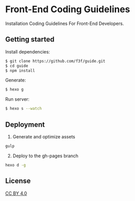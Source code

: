 # Front-End Coding Guidelines

Installation Coding Guidelines For Front-End Developers.

## Getting started

Install dependencies:

``` bash
$ git clone https://github.com/f3f/guide.git
$ cd guide
$ npm install
```

Generate:

``` bash
$ hexo g
```

Run server:

``` bash
$ hexo s --watch
```

## Deployment

1. Generate and optimize assets

  ```bash
  gulp
  ```

2. Deploy to the gh-pages branch

  ```bash
  hexo d -g
  ```

## License

[CC BY 4.0](http://creativecommons.org/licenses/by/4.0/)
